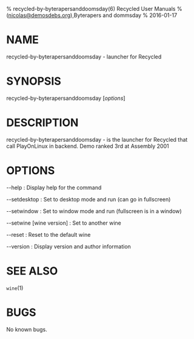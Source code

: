 % recycled-by-byterapersanddoomsday(6) Recycled User Manuals
%  (nicolas@demosdebs.org),Byterapers and dommsday
% 2016-01-17

# NAME
recycled-by-byterapersanddoomsday - launcher for Recycled

# SYNOPSIS
recycled-by-byterapersanddoomsday [*options*]

# DESCRIPTION
recycled-by-byterapersanddoomsday - is the launcher for Recycled that call PlayOnLinux in backend.
Demo ranked 3rd at Assembly 2001

# OPTIONS
\--help
:   Display help for the command

\--setdesktop
:   Set to desktop mode and run (can go in fullscreen)

\--setwindow
:   Set to window mode and run (fullscreen is in a window)

\--setwine [wine version]
:   Set to another wine

\--reset
:   Reset to the default wine

\--version
:   Display version and author information

# SEE ALSO
`wine`(1)

# BUGS
No known bugs.
